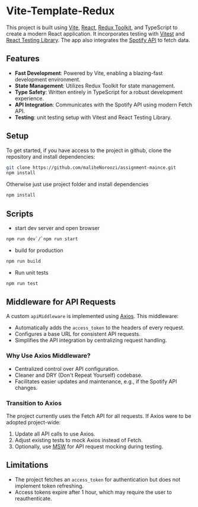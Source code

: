 # Vite-Template-Redux

This project is built using [Vite](https://vitejs.dev/), [React](https://react.dev/), [Redux Toolkit](https://redux-toolkit.js.org/), and TypeScript to create a modern React application. It incorporates testing with [Vitest](https://vitest.dev/) and [React Testing Library](https://github.com/testing-library/react-testing-library). The app also integrates the [Spotify API](https://developer.spotify.com/documentation/web-api/) to fetch data.

## Features

- **Fast Development**: Powered by Vite, enabling a blazing-fast development environment.
- **State Management**: Utilizes Redux Toolkit for state management.
- **Type Safety**: Written entirely in TypeScript for a robust development experience.
- **API Integration**: Communicates with the Spotify API using modern Fetch API.
- **Testing**: unit testing setup with Vitest and React Testing Library.

## Setup

To get started, if you have access to the project in github, clone the repository and install dependencies:

```bash
git clone https://github.com/maliheNoroozi/assignment-maince.git
npm install
```

Otherwise just use project folder and install dependencies

```bash
npm install
```

## Scripts

- start dev server and open browser

```bash
npm run dev`/`npm run start
```

- build for production

```bash
npm run build
```

- Run unit tests

```bash
npm run test
```

## Middleware for API Requests

A custom `apiMiddleware` is implemented using [Axios](https://axios-http.com/). This middleware:

- Automatically adds the `access_token` to the headers of every request.
- Configures a base URL for consistent API requests.
- Simplifies the API integration by centralizing request handling.

### Why Use Axios Middleware?

- Centralized control over API configuration.
- Cleaner and DRY (Don't Repeat Yourself) codebase.
- Facilitates easier updates and maintenance, e.g., if the Spotify API changes.

### Transition to Axios

The project currently uses the Fetch API for all requests. If Axios were to be adopted project-wide:

1. Update all API calls to use Axios.
2. Adjust existing tests to mock Axios instead of Fetch.
3. Optionally, use [MSW](https://mswjs.io/) for API request mocking during testing.

## Limitations

- The project fetches an `access_token` for authentication but does not implement token refreshing.
- Access tokens expire after 1 hour, which may require the user to reauthenticate.

